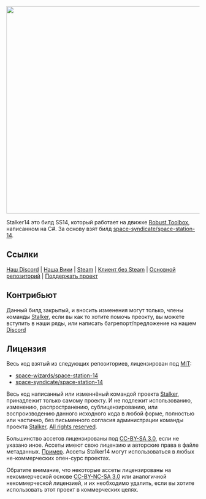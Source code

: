 
<p align="center"> <img alt="Space Station 14" width="1320" height="540" src="https://github.com/stalker14-project/stalker14/blob/master/Resources/Textures/Logo/logo-stalker.png" /></p>

Stalker14 это билд SS14, который работает на движке [Robust Toolbox](https://github.com/space-wizards/RobustToolbox), написанном на C#.
За основу взят билд [space-syndicate/space-station-14](https://github.com/space-syndicate/space-station-14).

## Ссылки

[Наш Discord](https://discord.gg/pu6DEPGjsN) | [Наша Вики](https://wiki.station14.ru) | [Steam](https://store.steampowered.com/app/1255460/Space_Station_14/) | [Клиент без Steam](https://spacestation14.io/about/nightlies/) | [Основной репозиторий](https://github.com/stalker14-project/stalker14) | [Поддержать проект](https://boosty.to/stalkerss14)

## Контрибьют

Данный билд закрытый, и вносить изменения могут только, члены команды [Stalker](https://github.com/stalker14-project), если вы как то хотите помочь преокту, вы можете вступить в наши ряды, или написать багрепорт/предложение на нашем [Discord](https://discord.gg/pu6DEPGjsN)

## Лицензия

Весь код взятый из следующих репозиториев, лицензирован под [MIT](https://github.com/stalker14-project/stalker14/blob/master/LICENSE.TXT):
- [space-wizards/space-station-14](https://github.com/space-wizards/space-station-14)
- [space-syndicate/space-station-14](https://github.com/space-syndicate/space-station-14)

Весь код написанный или изменнёный командой проекта [Stalker](https://github.com/stalker14-project), принадлежит только самому проекту. И не подлежит использованию, изменению, распространению, сублицензированию,
или воспроизводению данного исходного кода в любой форме, полностью или частично, без письменного согласия администрации команды проекта [Stalker](https://github.com/stalker14-project), [All rights reserved](https://github.com/stalker14-project/stalker14/blob/master/LICENSE.TXT).

Большинство ассетов лицензированы под [CC-BY-SA 3.0](https://creativecommons.org/licenses/by-sa/3.0/), если не указано иное. Ассеты имеют свою лицензию и авторские права в файле метаданных. [Пример](https://github.com/space-syndicate/space-station-14/blob/master/Resources/Textures/Objects/Tools/crowbar.rsi/meta.json). Ассеты Stalker14 могут использоваться в любых не-коммерческих опен-сурс проектах.

Обратите внимание, что некоторые ассеты лицензированы на некоммерческой основе [CC-BY-NC-SA 3.0](https://creativecommons.org/licenses/by-nc-sa/3.0/) или аналогичной некоммерческой лицензией, и их необходимо удалить, если вы хотите использовать этот проект в коммерческих целях.
